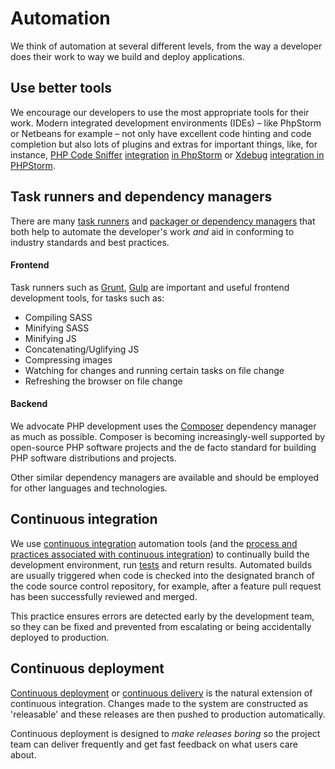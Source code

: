 # Automation

We think of automation at several different levels, from the way a developer does their work to way we build and deploy applications. 

## Use better tools

We encourage our developers to use the most appropriate tools for their work. Modern integrated development environments (IDEs) – like PhpStorm or Netbeans for example – not only have excellent code hinting and code completion but also lots of plugins and extras for important things, like, for instance, [PHP Code Sniffer](http://pear.php.net/package/PHP_CodeSniffer) [integration](https://gist.github.com/klederson/ca43a0f7f5b2478c1d44) [in PhpStorm](https://www.jetbrains.com/help/phpstorm/2016.2/using-php-code-sniffer-tool.html) or [Xdebug](https://xdebug.org/) [integration in PHPStorm](https://www.jetbrains.com/help/phpstorm/2016.2/configuring-xdebug.html).

## Task runners and dependency managers

There are many [task runners](https://www.smashingmagazine.com/2016/06/harness-machines-productive-task-runners/) and [packager or dependency managers](https://github.com/showcases/package-managers) that both help to automate the developer's work _and_ aid in conforming to industry standards and best practices.

#### Frontend
Task runners such as [Grunt](http://gruntjs.com/), [Gulp](http://gulpjs.com/) are important and useful frontend development tools, for tasks such as: 

- Compiling SASS
- Minifying SASS
- Minifying JS
- Concatenating/Uglifying JS
- Compressing images
- Watching for changes and running certain tasks on file change
- Refreshing the browser on file change

#### Backend

We advocate PHP development uses the [Composer](https://getcomposer.org/) dependency manager as much as possible. Composer is becoming increasingly-well supported by open-source PHP software projects and the de facto standard for building PHP software distributions and projects.
  
Other similar dependency managers are available and should be employed for other languages and technologies. 

## Continuous integration

We use [continuous integration](http://www.martinfowler.com/articles/continuousIntegration.html) automation tools (and the [process and practices associated with continuous integration](https://www.thoughtworks.com/continuous-integration)) to continually build the development environment, run [tests](../testing/README.md) and return results. Automated builds are usually triggered when code is checked into the designated branch of the code source control repository, for example, after a feature pull request has been successfully reviewed and merged. 

This practice ensures errors are detected early by the development team, so they can be fixed and prevented from escalating or being accidentally deployed to production.

## Continuous deployment

[Continuous deployment](https://www.agilealliance.org/glossary/continuous-deployment/) or [continuous delivery](https://www.thoughtworks.com/continuous-delivery) is the natural extension of continuous integration. Changes made to the system are constructed as 'releasable' and these releases are then pushed to production automatically.

Continuous deployment is designed to _make releases boring_ so the project team can deliver frequently and get fast feedback on what users care about.